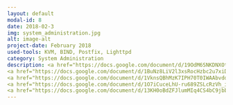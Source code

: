 ```yaml
---
layout: default
modal-id: 8
date: 2018-02-3
img: system_administration.jpg
alt: image-alt
project-date: February 2018
used-tools: KVM, BIND, Postfix, Lighttpd 
category: System Administration
description: <a href="https://docs.google.com/document/d/19OdM6SNKDNXOtYL6AH2Gxog39jM79QFf1_917lMPLaw/edit?usp=sharing">Configuration and Deployment of Virtual Machines, Cold and Hot Migraiton</a>
<a href="https://docs.google.com/document/d/1BuNz8LiV2l3xsRocHzbc2u7xiDT_l_Ah5Y0WJhn4aYI/edit?usp=sharing">DNS Configuration - BIND</a>
<a href="https://docs.google.com/document/d/1VknsQBhMzK7IPH70T0IWAAbvddylk32vkuh9P1od8b4/edit?usp=sharing">DNSSEC Configuration - BIND</a>
<a href="https://docs.google.com/document/d/1O7iCuceLhU-ru689ZSLcRzVh_i0WdzaY6OB03yUVV3I/edit?usp=sharing">Mail Transfer Agents Configuration - Postfix</a>
<a href="https://docs.google.com/document/d/13KH0oBdZFJlumMIq4CS4bC9jbbec2Tb0FQX9FaXYIKc/edit?usp=sharing">Web Server Configuration - Lighttpd</a>
---
```

